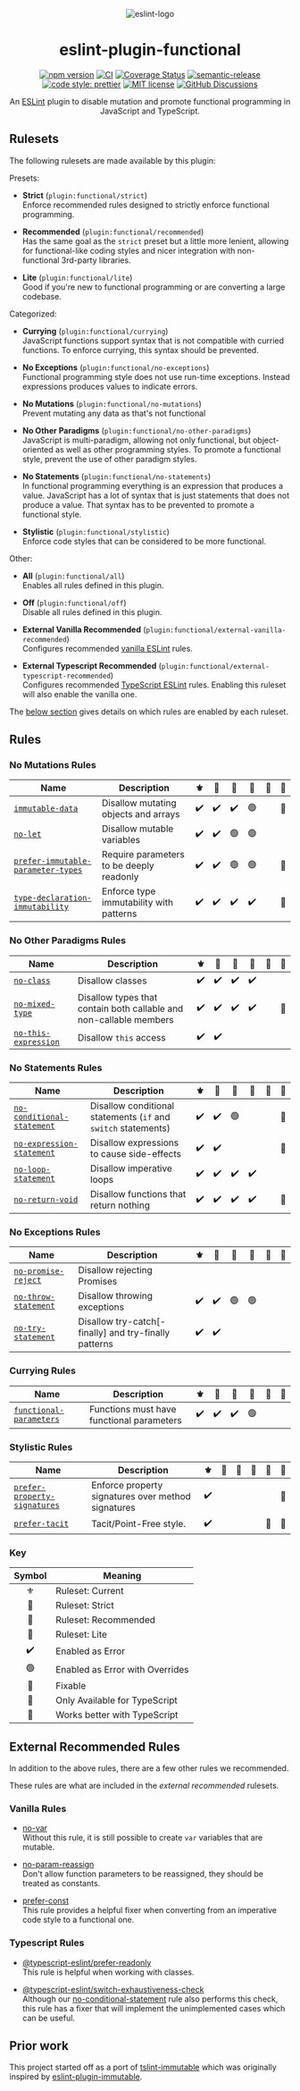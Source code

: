 <div align="center">

![eslint-logo](docs/assets/eslint-functional-logo.png?sanitize=true)

# eslint-plugin-functional

[![npm version](https://img.shields.io/npm/v/eslint-plugin-functional.svg?style=flat)](https://www.npmjs.com/package/eslint-plugin-functional)
[![CI](https://github.com/eslint-functional/eslint-plugin-functional/actions/workflows/ci.yml/badge.svg)](https://github.com/eslint-functional/eslint-plugin-functional/actions/workflows/ci.yml)
[![Coverage Status](https://codecov.io/gh/eslint-functional/eslint-plugin-functional/branch/main/graph/badge.svg)](https://codecov.io/gh/eslint-functional/eslint-plugin-functional)
[![semantic-release](https://img.shields.io/badge/%20%20%F0%9F%93%A6%F0%9F%9A%80-semantic--release-e10079.svg?style=flat)](https://github.com/semantic-release/semantic-release)
[![code style: prettier](https://img.shields.io/badge/code_style-prettier-ff69b4.svg?style=flat)](https://github.com/prettier/prettier)
[![MIT license](https://img.shields.io/github/license/eslint-functional/eslint-plugin-functional.svg?style=flat)](https://opensource.org/licenses/MIT)
[![GitHub Discussions](https://img.shields.io/github/discussions/eslint-functional/eslint-plugin-functional)](https://github.com/eslint-functional/eslint-plugin-functional/discussions)

An [ESLint](http://eslint.org) plugin to disable mutation and promote functional programming in JavaScript and TypeScript.

</div>

## Rulesets

The following rulesets are made available by this plugin:

Presets:

- **Strict** (`plugin:functional/strict`)\
  Enforce recommended rules designed to strictly enforce functional programming.

- **Recommended** (`plugin:functional/recommended`)\
  Has the same goal as the `strict` preset but a little more lenient, allowing for functional-like coding styles and nicer integration with non-functional 3rd-party libraries.

- **Lite** (`plugin:functional/lite`)\
  Good if you're new to functional programming or are converting a large codebase.

Categorized:

- **Currying** (`plugin:functional/currying`)\
  JavaScript functions support syntax that is not compatible with curried functions. To enforce currying, this syntax should be prevented.

- **No Exceptions** (`plugin:functional/no-exceptions`)\
  Functional programming style does not use run-time exceptions. Instead expressions produces values to indicate errors.

- **No Mutations** (`plugin:functional/no-mutations`)\
  Prevent mutating any data as that's not functional

- **No Other Paradigms** (`plugin:functional/no-other-paradigms`)\
  JavaScript is multi-paradigm, allowing not only functional, but object-oriented as well as other programming styles. To promote a functional style, prevent the use of other paradigm styles.

- **No Statements** (`plugin:functional/no-statements`)\
  In functional programming everything is an expression that produces a value. JavaScript has a lot of syntax that is just statements that does not produce a value. That syntax has to be prevented to promote a functional style.

- **Stylistic** (`plugin:functional/stylistic`)\
  Enforce code styles that can be considered to be more functional.

Other:

- **All** (`plugin:functional/all`)\
  Enables all rules defined in this plugin.

- **Off** (`plugin:functional/off`)\
  Disable all rules defined in this plugin.

- **External Vanilla Recommended** (`plugin:functional/external-vanilla-recommended`)\
  Configures recommended [vanilla ESLint](https://www.npmjs.com/package/eslint) rules.

- **External Typescript Recommended** (`plugin:functional/external-typescript-recommended`)\
  Configures recommended [TypeScript ESLint](https://www.npmjs.com/package/@typescript-eslint/eslint-plugin) rules. Enabling this ruleset will also enable the vanilla one.

The [below section](#rules) gives details on which rules are enabled by each ruleset.

## Rules

### No Mutations Rules

| Name                                                                                   | Description                              | <span title="No Mutations">:fleur_de_lis:</span> | <span title="Strict">:speak_no_evil:</span> | <span title="Recommended">:see_no_evil:</span> | <span title="Lite">:hear_no_evil:</span> | :wrench: |   :blue_heart:    |
| -------------------------------------------------------------------------------------- | ---------------------------------------- | :----------------------------------------------: | :-----------------------------------------: | :--------------------------------------------: | :--------------------------------------: | :------: | :---------------: |
| [`immutable-data`](./docs/rules/immutable-data.md)                                     | Disallow mutating objects and arrays     |                :heavy_check_mark:                |             :heavy_check_mark:              |               :heavy_check_mark:               |              :green_circle:              |          |   :blue_heart:    |
| [`no-let`](./docs/rules/no-let.md)                                                     | Disallow mutable variables               |                :heavy_check_mark:                |             :heavy_check_mark:              |                 :green_circle:                 |              :green_circle:              |          |                   |
| [`prefer-immutable-parameter-types`](./docs/rules/prefer-immutable-parameter-types.md) | Require parameters to be deeply readonly |                :heavy_check_mark:                |             :heavy_check_mark:              |                 :green_circle:                 |              :green_circle:              |          | :thought_balloon: |
| [`type-declaration-immutability`](./docs/rules/type-declaration-immutability.md)       | Enforce type immutability with patterns  |                :heavy_check_mark:                |             :heavy_check_mark:              |               :heavy_check_mark:               |            :heavy_check_mark:            |          | :thought_balloon: |

### No Other Paradigms Rules

| Name                                                       | Description                                                        | <span title="No Other Paradigms">:fleur_de_lis:</span> | <span title="Strict">:speak_no_evil:</span> | <span title="Recommended">:see_no_evil:</span> | <span title="Lite">:hear_no_evil:</span> | :wrench: |   :blue_heart:    |
| ---------------------------------------------------------- | ------------------------------------------------------------------ | :----------------------------------------------------: | :-----------------------------------------: | :--------------------------------------------: | :--------------------------------------: | :------: | :---------------: |
| [`no-class`](./docs/rules/no-class.md)                     | Disallow classes                                                   |                   :heavy_check_mark:                   |             :heavy_check_mark:              |               :heavy_check_mark:               |            :heavy_check_mark:            |          |                   |
| [`no-mixed-type`](./docs/rules/no-mixed-type.md)           | Disallow types that contain both callable and non-callable members |                   :heavy_check_mark:                   |             :heavy_check_mark:              |               :heavy_check_mark:               |            :heavy_check_mark:            |          | :thought_balloon: |
| [`no-this-expression`](./docs/rules/no-this-expression.md) | Disallow `this` access                                             |                   :heavy_check_mark:                   |             :heavy_check_mark:              |                                                |                                          |          |                   |

### No Statements Rules

| Name                                                                   | Description                                                    | <span title="No Statements">:fleur_de_lis:</span> | <span title="Strict">:speak_no_evil:</span> | <span title="Recommended">:see_no_evil:</span> | <span title="Lite">:hear_no_evil:</span> | :wrench: |   :blue_heart:    |
| ---------------------------------------------------------------------- | -------------------------------------------------------------- | :-----------------------------------------------: | :-----------------------------------------: | :--------------------------------------------: | :--------------------------------------: | :------: | :---------------: |
| [`no-conditional-statement`](./docs/rules/no-conditional-statement.md) | Disallow conditional statements (`if` and `switch` statements) |                :heavy_check_mark:                 |             :heavy_check_mark:              |                 :green_circle:                 |                                          |          | :thought_balloon: |
| [`no-expression-statement`](./docs/rules/no-expression-statement.md)   | Disallow expressions to cause side-effects                     |                :heavy_check_mark:                 |             :heavy_check_mark:              |                                                |                                          |          | :thought_balloon: |
| [`no-loop-statement`](./docs/rules/no-loop-statement.md)               | Disallow imperative loops                                      |                :heavy_check_mark:                 |             :heavy_check_mark:              |               :heavy_check_mark:               |            :heavy_check_mark:            |          |                   |
| [`no-return-void`](./docs/rules/no-return-void.md)                     | Disallow functions that return nothing                         |                :heavy_check_mark:                 |             :heavy_check_mark:              |               :heavy_check_mark:               |            :heavy_check_mark:            |          | :thought_balloon: |

### No Exceptions Rules

| Name                                                       | Description                                           | <span title="No Exceptions">:fleur_de_lis:</span> | <span title="Strict">:speak_no_evil:</span> | <span title="Recommended">:see_no_evil:</span> | <span title="Lite">:hear_no_evil:</span> | :wrench: | :blue_heart: |
| ---------------------------------------------------------- | ----------------------------------------------------- | :-----------------------------------------------: | :-----------------------------------------: | :--------------------------------------------: | :--------------------------------------: | :------: | :----------: |
| [`no-promise-reject`](./docs/rules/no-promise-reject.md)   | Disallow rejecting Promises                           |                                                   |                                             |                                                |                                          |          |              |
| [`no-throw-statement`](./docs/rules/no-throw-statement.md) | Disallow throwing exceptions                          |                :heavy_check_mark:                 |             :heavy_check_mark:              |                 :green_circle:                 |              :green_circle:              |          |              |
| [`no-try-statement`](./docs/rules/no-try-statement.md)     | Disallow try-catch[-finally] and try-finally patterns |                :heavy_check_mark:                 |             :heavy_check_mark:              |                                                |                                          |          |              |

### Currying Rules

| Name                                                             | Description                               | <span title="Currying">:fleur_de_lis:</span> | <span title="Strict">:speak_no_evil:</span> | <span title="Recommended">:see_no_evil:</span> | <span title="Lite">:hear_no_evil:</span> | :wrench: | :blue_heart: |
| ---------------------------------------------------------------- | ----------------------------------------- | :------------------------------------------: | :-----------------------------------------: | :--------------------------------------------: | :--------------------------------------: | :------: | :----------: |
| [`functional-parameters`](./docs/rules/functional-parameters.md) | Functions must have functional parameters |              :heavy_check_mark:              |             :heavy_check_mark:              |               :heavy_check_mark:               |              :green_circle:              |          |              |

### Stylistic Rules

| Name                                                                       | Description                                        | <span title="Stylistic">:fleur_de_lis:</span> | <span title="Strict">:speak_no_evil:</span> | <span title="Recommended">:see_no_evil:</span> | <span title="Lite">:hear_no_evil:</span> | :wrench: |   :blue_heart:    |
| -------------------------------------------------------------------------- | -------------------------------------------------- | :-------------------------------------------: | :-----------------------------------------: | :--------------------------------------------: | :--------------------------------------: | :------: | :---------------: |
| [`prefer-property-signatures`](./docs/rules/prefer-property-signatures.md) | Enforce property signatures over method signatures |              :heavy_check_mark:               |                                             |                                                |                                          |          | :thought_balloon: |
| [`prefer-tacit`](./docs/rules/prefer-tacit.md)                             | Tacit/Point-Free style.                            |              :heavy_check_mark:               |                                             |                                                |                                          | :wrench: |   :blue_heart:    |

### Key

|       Symbol       | Meaning                                                                                                                          |
| :----------------: | -------------------------------------------------------------------------------------------------------------------------------- |
|   :fleur_de_lis:   | Ruleset: Current                                                                                                                 |
|  :speak_no_evil:   | Ruleset: Strict                                                                                                                  |
|   :see_no_evil:    | Ruleset: Recommended                                                                                                             |
|   :hear_no_evil:   | Ruleset: Lite                                                                                                                    |
| :heavy_check_mark: | Enabled as Error                                                                                                                 |
|   :green_circle:   | Enabled as Error with Overrides                                                                                                  |
|      :wrench:      | Fixable                                                                                                                          |
| :thought_balloon:  | Only Available for TypeScript                                                                                                    |
|    :blue_heart:    | <span title="Type Information will be used if available making the rule work in more cases.">Works better with TypeScript</span> |

<!--
|    :warning:    | Enabled as Warning                |
| :yellow_circle: | Enabled as Warning with Overrides |
-->

## External Recommended Rules

In addition to the above rules, there are a few other rules we recommended.

These rules are what are included in the _external recommended_ rulesets.

### Vanilla Rules

- [no-var](https://eslint.org/docs/rules/no-var)\
  Without this rule, it is still possible to create `var` variables that are mutable.

- [no-param-reassign](https://eslint.org/docs/rules/no-param-reassign)\
  Don't allow function parameters to be reassigned, they should be treated as constants.

- [prefer-const](https://eslint.org/docs/rules/prefer-const)\
  This rule provides a helpful fixer when converting from an imperative code style to a functional one.

### Typescript Rules

- [@typescript-eslint/prefer-readonly](https://github.com/typescript-eslint/typescript-eslint/blob/main/packages/eslint-plugin/docs/rules/prefer-readonly.md)\
  This rule is helpful when working with classes.

- [@typescript-eslint/switch-exhaustiveness-check](https://github.com/typescript-eslint/typescript-eslint/blob/main/packages/eslint-plugin/docs/rules/switch-exhaustiveness-check.md)\
  Although our [no-conditional-statement](./docs/rules/no-conditional-statement.md) rule also performs this check, this rule has a fixer that will implement the unimplemented cases which can be useful.

## Prior work

This project started off as a port of [tslint-immutable](https://github.com/jonaskello/tslint-immutable) which was originally inspired by [eslint-plugin-immutable](https://github.com/jhusain/eslint-plugin-immutable).
